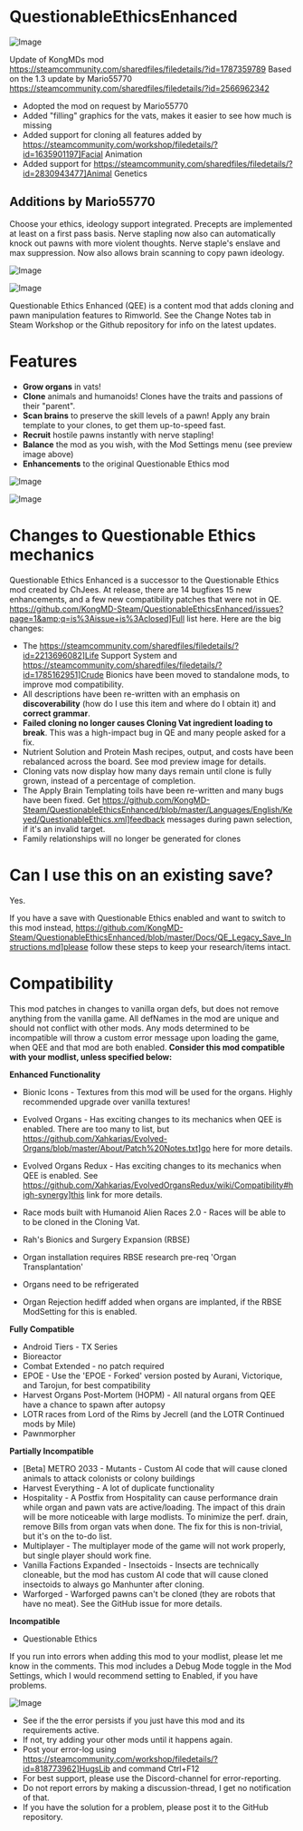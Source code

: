 # QuestionableEthicsEnhanced

![Image](https://i.imgur.com/buuPQel.png)

Update of KongMDs mod
https://steamcommunity.com/sharedfiles/filedetails/?id=1787359789
Based on the 1.3 update by Mario55770
https://steamcommunity.com/sharedfiles/filedetails/?id=2566962342

- Adopted the mod on request by Mario55770
- Added "filling" graphics for the vats, makes it easier to see how much is missing
- Added support for cloning all features added by https://steamcommunity.com/workshop/filedetails/?id=1635901197]Facial Animation
- Added support for https://steamcommunity.com/sharedfiles/filedetails/?id=2830943477]Animal Genetics

## Additions by Mario55770

Choose your ethics, ideology support integrated. Precepts are implemented at least on a first pass basis. Nerve stapling now also can automatically knock out pawns with more violent thoughts. Nerve staple's enslave and max suppression. Now also allows brain scanning to copy pawn ideology.

![Image](https://i.imgur.com/pufA0kM.png)

	
![Image](https://i.imgur.com/Z4GOv8H.png)

Questionable Ethics Enhanced (QEE) is a content mod that adds cloning and pawn manipulation features to Rimworld. See the Change Notes tab in Steam Workshop or the Github repository for info on the latest updates.

# Features




- **Grow organs** in vats!
- **Clone** animals and humanoids! Clones have the traits and passions of their "parent".
- **Scan brains** to preserve the skill levels of a pawn! Apply any brain template to your clones, to get them up-to-speed fast.
- **Recruit** hostile pawns instantly with nerve stapling!
- **Balance** the mod as you wish, with the Mod Settings menu (see preview image above)
- **Enhancements** to the original Questionable Ethics mod




![Image](https://i.imgur.com/Sr8GRm1.jpg])

![Image](https://i.imgur.com/7HhYJby.jpg])


# Changes to Questionable Ethics mechanics


Questionable Ethics Enhanced is a successor to the Questionable Ethics mod created by ChJees. At release, there are 14  bugfixes 15 new enhancements, and a few new compatibility patches that were not in QE. https://github.com/KongMD-Steam/QuestionableEthicsEnhanced/issues?page=1&amp;q=is%3Aissue+is%3Aclosed]Full list here. Here are the big changes:



-  The https://steamcommunity.com/sharedfiles/filedetails/?id=2213696082]Life Support System and https://steamcommunity.com/sharedfiles/filedetails/?id=1785162951]Crude Bionics have been moved to standalone mods, to improve mod compatibility.
- All descriptions have been re-written with an emphasis on **discoverability** (how do I use this item and where do I obtain it) and **correct grammar**.
- **Failed cloning no longer causes Cloning Vat ingredient loading to break**. This was a high-impact bug in QE and many people asked for a fix.
- Nutrient Solution and Protein Mash recipes, output, and costs have been rebalanced across the board. See mod preview image for details.
- Cloning vats now display how many days remain until clone is fully grown, instead of a percentage of completion.
- The Apply Brain Templating toils have been re-written and many bugs have been fixed. Get https://github.com/KongMD-Steam/QuestionableEthicsEnhanced/blob/master/Languages/English/Keyed/QuestionableEthics.xml]feedback messages during pawn selection, if it's an invalid target.
- Family relationships will no longer be generated for clones




# Can I use this on an existing save?

Yes. 

If you have a save with Questionable Ethics enabled and want to switch to this mod instead, https://github.com/KongMD-Steam/QuestionableEthicsEnhanced/blob/master/Docs/QE_Legacy_Save_Instructions.md]please follow these steps to keep your research/items intact.

# Compatibility

This mod patches in changes to vanilla organ defs, but does not remove anything from the vanilla game. All defNames in the mod are unique and should not conflict with other mods. Any mods determined to be incompatible will throw a custom error message upon loading the game, when QEE and that mod are both enabled. **Consider this mod compatible with your modlist, unless specified below:**

**Enhanced Functionality**


- Bionic Icons - Textures from this mod will be used for the organs. Highly recommended upgrade over vanilla textures!
- Evolved Organs - Has exciting changes to its mechanics when QEE is enabled. There are too many to list, but https://github.com/Xahkarias/Evolved-Organs/blob/master/About/Patch%20Notes.txt]go here for more details.
- Evolved Organs Redux - Has exciting changes to its mechanics when QEE is enabled. See https://github.com/Xahkarias/EvolvedOrgansRedux/wiki/Compatibility#high-synergy]this link for more details.
- Race mods built with Humanoid Alien Races 2.0 - Races will be able to to be cloned in the Cloning Vat.
- Rah's Bionics and Surgery Expansion (RBSE)


- Organ installation requires RBSE research pre-req 'Organ Transplantation'
- Organs need to be refrigerated
- Organ Rejection hediff added when organs are implanted, if the RBSE ModSetting for this is enabled.





**Fully Compatible**


- Android Tiers - TX Series
- Bioreactor
- Combat Extended - no patch required
- EPOE - Use the 'EPOE - Forked' version posted by Aurani, Victorique, and Tarojun, for best compatibility
- Harvest Organs Post-Mortem (HOPM) - All natural organs from QEE have a chance to spawn after autopsy
- LOTR races from Lord of the Rims by Jecrell (and the LOTR Continued mods by Mile)
- Pawnmorpher



**Partially Incompatible**


- [Beta] METRO 2033 - Mutants - Custom AI code that will cause cloned animals to attack colonists or colony buildings
- Harvest Everything - A lot of duplicate functionality
- Hospitality - A Postfix from Hospitality can cause performance drain while organ and pawn vats are active/loading. The impact of this drain will be more noticeable with large modlists. To minimize the perf. drain, remove Bills from organ vats when done. The fix for this is non-trivial, but it's on the to-do list.
- Multiplayer - The multiplayer mode of the game will not work properly, but single player should work fine.
- Vanilla Factions Expanded - Insectoids - Insects are technically cloneable, but the mod has custom AI code that will cause cloned insectoids to always go Manhunter after cloning.
- Warforged - Warforged pawns can't be cloned (they are robots that have no meat). See the GitHub issue for more details.



**Incompatible**


- Questionable Ethics



If you run into errors when adding this mod to your modlist, please let me know in the comments. This mod includes a Debug Mode toggle in the Mod Settings, which I would recommend setting to Enabled, if you have problems.

![Image](https://i.imgur.com/PwoNOj4.png)



-  See if the the error persists if you just have this mod and its requirements active.
-  If not, try adding your other mods until it happens again.
-  Post your error-log using https://steamcommunity.com/workshop/filedetails/?id=818773962]HugsLib and command Ctrl+F12
-  For best support, please use the Discord-channel for error-reporting.
-  Do not report errors by making a discussion-thread, I get no notification of that.
-  If you have the solution for a problem, please post it to the GitHub repository.


